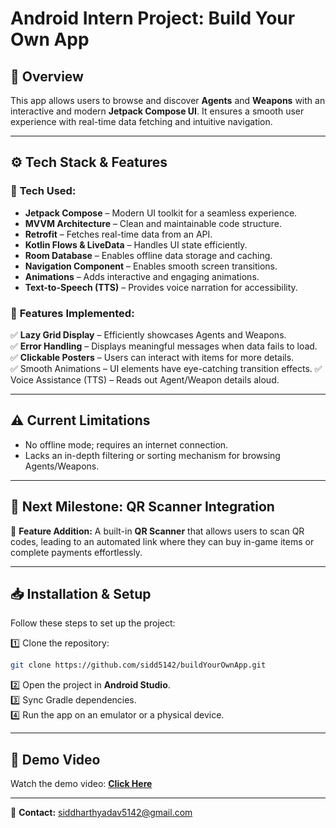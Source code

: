 # **Android Intern Project: Build Your Own App**  

## 📌 **Overview**  
This app allows users to browse and discover **Agents** and **Weapons** with an interactive and modern **Jetpack Compose UI**. It ensures a smooth user experience with real-time data fetching and intuitive navigation.  

---

## ⚙ **Tech Stack & Features**  

### 🔹 **Tech Used:**  
- **Jetpack Compose** – Modern UI toolkit for a seamless experience.  
- **MVVM Architecture** – Clean and maintainable code structure.  
- **Retrofit** – Fetches real-time data from an API.  
- **Kotlin Flows & LiveData** – Handles UI state efficiently.
- **Room Database** – Enables offline data storage and caching. 
- **Navigation Component** – Enables smooth screen transitions.
- **Animations** – Adds interactive and engaging animations.
- **Text-to-Speech (TTS)** – Provides voice narration for accessibility.

### 🌟 **Features Implemented:**  
✅ **Lazy Grid Display** – Efficiently showcases Agents and Weapons.  
✅ **Error Handling** – Displays meaningful messages when data fails to load.  
✅ **Clickable Posters** – Users can interact with items for more details.  
✅ Smooth Animations – UI elements have eye-catching transition effects.
✅ Voice Assistance (TTS) – Reads out Agent/Weapon details aloud.

---


## ⚠ **Current Limitations**  
- No offline mode; requires an internet connection.  
- Lacks an in-depth filtering or sorting mechanism for browsing Agents/Weapons.  

---

## 🚀 **Next Milestone: QR Scanner Integration**  
🔹 **Feature Addition:** A built-in **QR Scanner** that allows users to scan QR codes, leading to an automated link where they can buy in-game items or complete payments effortlessly.  

---

## 📥 **Installation & Setup**  
Follow these steps to set up the project:  

1️⃣ Clone the repository:  
   ```sh
   git clone https://github.com/sidd5142/buildYourOwnApp.git
   ```  
2️⃣ Open the project in **Android Studio**.  
3️⃣ Sync Gradle dependencies.  
4️⃣ Run the app on an emulator or a physical device.  

---

## 🎥 **Demo Video**  
Watch the demo video: **[Click Here](https://shorturl.at/GBVj4)**  

---

📩 **Contact:** siddharthyadav5142@gmail.com  


